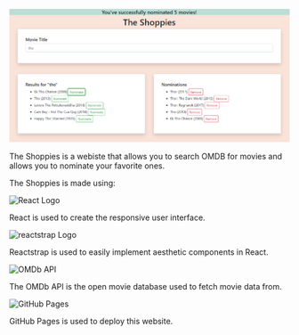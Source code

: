 ![The Shoppies](public/theShoppies.PNG)

The Shoppies is a webiste that allows you to search OMDB for movies and allows you to nominate your favorite ones.

The Shoppies is made using:

![React Logo](https://miro.medium.com/max/3600/1*HSisLuifMO6KbLfPOKtLow.jpeg)

React is used to create the responsive user interface.

![reactstrap Logo](https://cloud.githubusercontent.com/assets/399776/13906899/1de62f0c-ee9f-11e5-95c0-c515fee8e918.png)

Reactstrap is used to easily implement aesthetic components in React.

![OMDb API](https://mherman.org/microservice-movies/images/omdb.png)

The OMDb API is the open movie database used to fetch movie data from.

![GitHub Pages](https://i.ytimg.com/vi/2MsN8gpT6jY/maxresdefault.jpg)

GitHub Pages is used to deploy this website.
